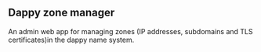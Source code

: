 ## Dappy zone manager

An admin web app for managing zones (IP addresses, subdomains and TLS certificates)in the dappy name system.
